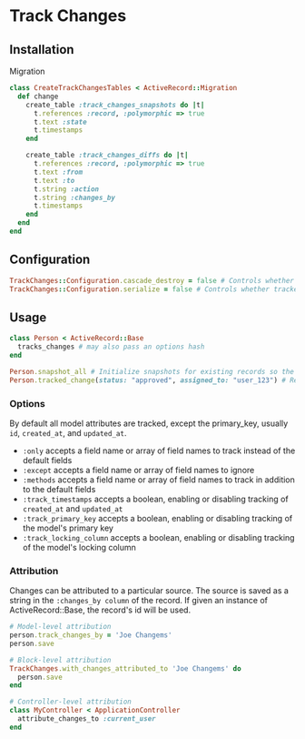 # Track Changes

## Installation

Migration
```ruby
class CreateTrackChangesTables < ActiveRecord::Migration
  def change
    create_table :track_changes_snapshots do |t|
      t.references :record, :polymorphic => true
      t.text :state
      t.timestamps
    end

    create_table :track_changes_diffs do |t|
      t.references :record, :polymorphic => true
      t.text :from
      t.text :to
      t.string :action
      t.string :changes_by
      t.timestamps
    end
  end
end
```

## Configuration

```ruby
TrackChanges::Configuration.cascade_destroy = false # Controls whether tracked changes are deleted when the record is deleted. Can be set to false if an audit trail of destroyed records is desired. Default: true
TrackChanges::Configuration.serialize = false # Controls whether tracked changes are serialized as YAML before being written to the database. Can be set to false if the `state`, `from`, and `to` columns are JSON datatype instead of text. Default: true
```

## Usage

```ruby
class Person < ActiveRecord::Base
  tracks_changes # may also pass an options hash
end
```

```ruby
Person.snapshot_all # Initialize snapshots for existing records so the next time the record is saved a diff can be generated.
Person.tracked_change(status: "approved", assigned_to: "user_123") # Returns a list of diffs where specific attributes changed to the specified values.
```

### Options
By default all model attributes are tracked, except the primary_key, usually ```id```, ```created_at```, and ```updated_at```.

- ```:only``` accepts a field name or array of field names to track instead of the default fields
- ```:except``` accepts a field name or array of field names to ignore
- ```:methods``` accepts a field name or array of field names to track in addition to the default fields
- ```:track_timestamps``` accepts a boolean, enabling or disabling tracking of ```created_at``` and ```updated_at```
- ```:track_primary_key``` accepts a boolean, enabling or disabling tracking of the model's primary key
- ```:track_locking_column``` accepts a boolean, enabling or disabling tracking of the model's locking column


### Attribution
Changes can be attributed to a particular source. The source is saved as a string
in the ```:changes_by column``` of the record. If given an instance of ActiveRecord::Base,
the record's id will be used.

```ruby
# Model-level attribution
person.track_changes_by = 'Joe Changems'
person.save

# Block-level attribution
TrackChanges.with_changes_attributed_to 'Joe Changems' do
  person.save
end

# Controller-level attribution
class MyController < ApplicationController
  attribute_changes_to :current_user
end
```
